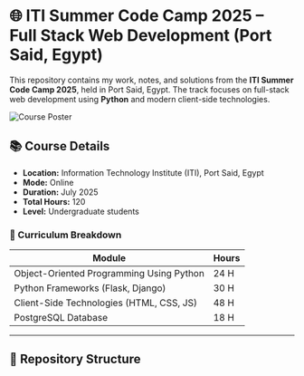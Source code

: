 # 🌐 ITI Summer Code Camp 2025 – Full Stack Web Development (Port Said, Egypt)

This repository contains my work, notes, and solutions from the **ITI Summer Code Camp 2025**, held in Port Said, Egypt. The track focuses on full-stack web development using **Python** and modern client-side technologies.

![Course Poster](./assets/summer-code-camp-2025.png)

## 📚 Course Details

- **Location:** Information Technology Institute (ITI), Port Said, Egypt
- **Mode:** Online
- **Duration:** July 2025
- **Total Hours:** 120
- **Level:** Undergraduate students

### 📌 Curriculum Breakdown

| Module                                   | Hours |
|------------------------------------------|-------|
| Object-Oriented Programming Using Python | 24 H  |
| Python Frameworks (Flask, Django)        | 30 H  |
| Client-Side Technologies (HTML, CSS, JS) | 48 H  |
| PostgreSQL Database                      | 18 H  |

---

## 📁 Repository Structure

